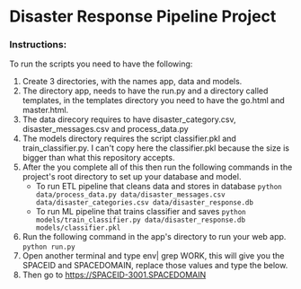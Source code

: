 # Disaster Response Pipeline Project

### Instructions:
To run the scripts you need to have the following:
1. Create 3 directories, with the names app, data and models.
2. The directory app, needs to have the run.py and a directory called templates, in the templates directory you need to have the go.html       and master.html.
3. The data direcory requires to have disaster_category.csv, disaster_messages.csv and process_data.py
4. The models directory requires the script classifier.pkl and train_classifier.py. I can't copy here the classifier.pkl because the size is bigger than what this repository accepts.
5. After the you complete all of this then run the following commands in the project's root directory to set up your database and model.
    - To run ETL pipeline that cleans data and stores in database
        `python data/process_data.py data/disaster_messages.csv data/disaster_categories.csv data/disaster_response.db`
    - To run ML pipeline that trains classifier and saves
        `python models/train_classifier.py data/disaster_response.db models/classifier.pkl`
6. Run the following command in the app's directory to run your web app.
    `python run.py`
7. Open another terminal and type env| grep WORK, this will give you the SPACEID and SPACEDOMAIN, replace those values and type the below. 
8. Then go to https://SPACEID-3001.SPACEDOMAIN
